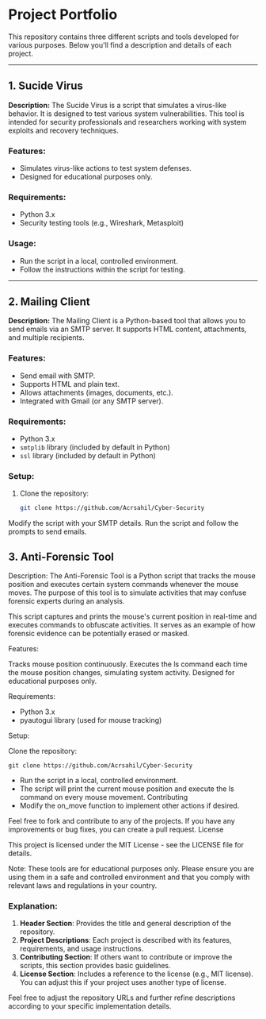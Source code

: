 

# Project Portfolio

This repository contains three different scripts and tools developed for various purposes. Below you'll find a description and details of each project.

---

## 1. **Sucide Virus**

**Description:**
The Sucide Virus is a script that simulates a virus-like behavior. It is designed to test various system vulnerabilities. This tool is intended for security professionals and researchers working with system exploits and recovery techniques.

### Features:
- Simulates virus-like actions to test system defenses.
- Designed for educational purposes only. 

### Requirements:
- Python 3.x
- Security testing tools (e.g., Wireshark, Metasploit)

### Usage:
- Run the script in a local, controlled environment.
- Follow the instructions within the script for testing.

---

## 2. **Mailing Client**

**Description:**
The Mailing Client is a Python-based tool that allows you to send emails via an SMTP server. It supports HTML content, attachments, and multiple recipients.

### Features:
- Send email with SMTP.
- Supports HTML and plain text.
- Allows attachments (images, documents, etc.).
- Integrated with Gmail (or any SMTP server).

### Requirements:
- Python 3.x
- `smtplib` library (included by default in Python)
- `ssl` library (included by default in Python)

### Setup:
1. Clone the repository:
   ```bash
   git clone https://github.com/Acrsahil/Cyber-Security

Modify the script with your SMTP details.
Run the script and follow the prompts to send emails.

## 3. **Anti-Forensic Tool**

Description: The Anti-Forensic Tool is a Python script that tracks the mouse position and executes certain system commands whenever the mouse moves. The purpose of this tool is to simulate activities that may confuse forensic experts during an analysis.

This script captures and prints the mouse's current position in real-time and executes commands to obfuscate activities. It serves as an example of how forensic evidence can be potentially erased or masked.

Features:

Tracks mouse position continuously.
Executes the ls command each time the mouse position changes, simulating system activity.
Designed for educational purposes only.

Requirements:

   - Python 3.x
   - pyautogui library (used for mouse tracking)
   
Setup:

 Clone the repository:

    git clone https://github.com/Acrsahil/Cyber-Security

   * Run the script in a local, controlled environment.
   * The script will print the current mouse position and execute the ls command on every mouse movement.
Contributing
   * Modify the on_move function to implement other actions if desired.

Feel free to fork and contribute to any of the projects. If you have any improvements or bug fixes, you can create a pull request.
License

This project is licensed under the MIT License - see the LICENSE file for details.

Note: These tools are for educational purposes only. Please ensure you are using them in a safe and controlled environment and that you comply with relevant laws and regulations in your country.


### Explanation:
1. **Header Section**: Provides the title and general description of the repository.
2. **Project Descriptions**: Each project is described with its features, requirements, and usage instructions.
3. **Contributing Section**: If others want to contribute or improve the scripts, this section provides basic guidelines.
4. **License Section**: Includes a reference to the license (e.g., MIT license). You can adjust this if your project uses another type of license.

Feel free to adjust the repository URLs and further refine descriptions according to your specific implementation details.
